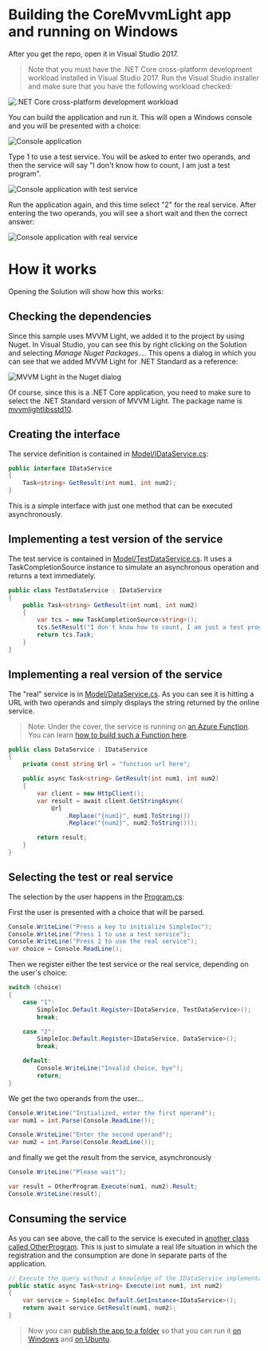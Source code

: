 # Building the CoreMvvmLight app and running on Windows

After you get the repo, open it in Visual Studio 2017.

> Note that you must have the .NET Core cross-platform development workload installed in Visual Studio 2017. Run the Visual Studio installer and make sure that you have the following workload checked:

![.NET Core cross-platform development workload](./Img/2018-04-03_14-23-51.png)

You can build the application and run it. This will open a Windows console and you will be presented with a choice:

![Console application](./Img/2018-04-03_14-27-39.png)

Type 1 to use a test service. You will be asked to enter two operands, and then the service will say "I don't know how to count, I am just a test program".

![Console application with test service](./Img/2018-04-03_14-28-49.png)

Run the application again, and this time select "2" for the real service. After entering the two operands, you will see a short wait and then the correct answer:

![Console application with real service](./Img/2018-04-03_14-30-41.png)

# How it works

Opening the Solution will show how this works:

## Checking the dependencies

Since this sample uses MVVM Light, we added it to the project by using Nuget. In Visual Studio, you can see this by right clicking on the Solution and selecting *Manage Nuget Packages...*. This opens a dialog in which you can see that we added MVVM Light for .NET Standard as a reference:

![MVVM Light in the Nuget dialog](./Img/2018-04-03_17-17-14.png)

Of course, since this is a .NET Core application, you need to make sure to select the .NET Standard version of MVVM Light. The package name is [mvvmlightlibsstd10](https://www.nuget.org/packages/MvvmLightLibsStd10/).

## Creating the interface

The service definition is contained in [Model/IDataService.cs](https://github.com/lbugnion/sample-crossplatform-mvvmdotnetstandard/blob/master/CoreWithMvvmLight/CoreWithMvvmLight/Model/IDataService.cs):

```cs
public interface IDataService
{
    Task<string> GetResult(int num1, int num2);
}
```

This is a simple interface with just one method that can be executed asynchronously.

## Implementing a test version of the service

The test service is contained in [Model/TestDataService.cs](https://github.com/lbugnion/sample-crossplatform-mvvmdotnetstandard/blob/master/CoreWithMvvmLight/CoreWithMvvmLight/Model/TestDataService.cs). It uses a TaskCompletionSource instance to simulate an asynchronous operation and returns a text immediately.

```cs
public class TestDataService : IDataService
{
    public Task<string> GetResult(int num1, int num2)
    {
        var tcs = new TaskCompletionSource<string>();
        tcs.SetResult("I don't know how to count, I am just a test program");
        return tcs.Task;
    }
}
```

## Implementing a real version of the service

The "real" service is in [Model/DataService.cs](https://github.com/lbugnion/sample-crossplatform-mvvmdotnetstandard/blob/master/CoreWithMvvmLight/CoreWithMvvmLight/Model/DataService.cs). As you can see it is hitting a URL with two operands and simply displays the string returned by the online service.

> Note: Under the cover, the service is running on [an Azure Function](http://gslb.ch/a10a). You can learn [how to build such a Function here](http://gslb.ch/a84a).

```cs
public class DataService : IDataService
{
    private const string Url = "function url here";

    public async Task<string> GetResult(int num1, int num2)
    {
        var client = new HttpClient();
        var result = await client.GetStringAsync(
            Url
                .Replace("{num1}", num1.ToString())
                .Replace("{num2}", num2.ToString()));

        return result;
    }
}
```

## Selecting the test or real service

The selection by the user happens in the [Program.cs](https://github.com/lbugnion/sample-crossplatform-mvvmdotnetstandard/blob/master/CoreWithMvvmLight/CoreWithMvvmLight/Program.cs):

First the user is presented with a choice that will be parsed.

```cs
Console.WriteLine("Press a key to initialize SimpleIoc");
Console.WriteLine("Press 1 to use a test service");
Console.WriteLine("Press 2 to use the real service");
var choice = Console.ReadLine();
```

Then we register either the test service or the real service, depending on the user's choice:

```cs
switch (choice)
{
    case "1":
        SimpleIoc.Default.Register<IDataService, TestDataService>();
        break;

    case "2":
        SimpleIoc.Default.Register<IDataService, DataService>();
        break;

    default:
        Console.WriteLine("Invalid choice, bye");
        return;
}
```

We get the two operands from the user...

```cs
Console.WriteLine("Initialized, enter the first operand");
var num1 = int.Parse(Console.ReadLine());

Console.WriteLine("Enter the second operand");
var num2 = int.Parse(Console.ReadLine());
```

and finally we get the result from the service, asynchronously

```cs
Console.WriteLine("Please wait");

var result = OtherProgram.Execute(num1, num2).Result;
Console.WriteLine(result);
```

## Consuming the service

As you can see above, the call to the service is executed in [another class called OtherProgram](https://github.com/lbugnion/sample-crossplatform-mvvmdotnetstandard/blob/master/CoreWithMvvmLight/CoreWithMvvmLight/OtherProgram.cs). This is just to simulate a real life situation in which the registration and the consumption are done in separate parts of the application.

```cs
// Execute the query without a knowledge of the IDataService implementation
public static async Task<string> Execute(int num1, int num2)
{
    var service = SimpleIoc.Default.GetInstance<IDataService>();
    return await service.GetResult(num1, num2);
}
```

> Now you can [publish the app to a folder](./Publish.md) so that you can run it [on Windows](./RunningWindows.md) and [on Ubuntu](./RunningUbuntu.md).